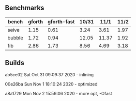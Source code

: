 ## Benchmarks

bench | gforth | gforth-fast | 10/31 | 11/1 | 11/2
--- | ------| ---- | --- | --- | ---
seive | 1.15 | 0.61 | 3.24 | 3.61 | 1.97
bubble | 1.72 | 0.94 | 12.05 | 11.37 | 1.92
fib | 2.86 | 1.73 | 8.56 | 4.69 | 3.18

## Builds

ab5ce02 Sat Oct 31 09:09:37 2020 - inlining

00e26ba Sun Nov 1 18:10:24 2020 - optimized

a8a1729 Mon Nov 2 15:59:06 2020 - more opt, -Ofast

